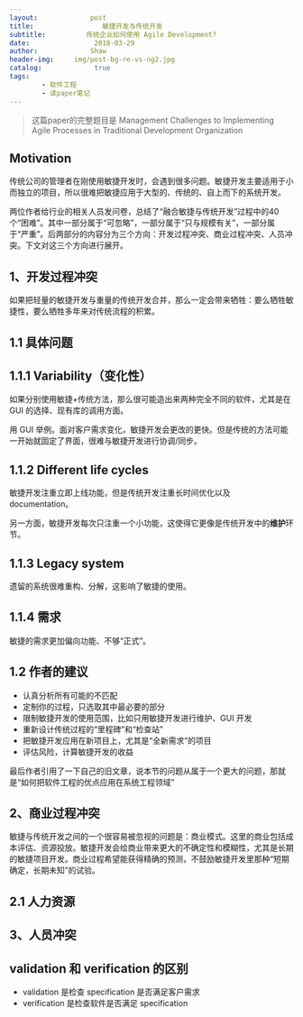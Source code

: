 ```yaml
---
layout:             post
title:                 敏捷开发与传统开发
subtitle:          传统企业如何使用 Agile Development?
date:      	         2018-03-29
author:             Shaw
header-img:     img/post-bg-re-vs-ng2.jpg
catalog: 	         true
tags:
        - 软件工程
        - 读paper笔记
---
```


> 这篇paper的完整题目是 
Management Challenges to Implementing Agile Processes in Traditional Development Organization


Motivation
-
传统公司的管理者在刚使用敏捷开发时，会遇到很多问题。敏捷开发主要适用于小而独立的项目，所以很难把敏捷应用于大型的、传统的、自上而下的系统开发。

两位作者给行业的相关人员发问卷，总结了“融合敏捷与传统开发”过程中的40个“困难”。其中一部分属于“可忽略”，一部分属于“只与规模有关”，一部分属于“严重”。后两部分的内容分为三个方向：开发过程冲突、商业过程冲突、人员冲突。下文对这三个方向进行展开。

1、开发过程冲突
-
如果把轻量的敏捷开发与重量的传统开发合并，那么一定会带来牺牲：要么牺牲敏捷性，要么牺牲多年来对传统流程的积累。

1.1 具体问题
-

1.1.1 Variability（变化性）
-
如果分别使用敏捷+传统方法，那么很可能造出来两种完全不同的软件，尤其是在 GUI 的选择、现有库的调用方面。

用 GUI 举例。面对客户需求变化，敏捷开发会更改的更快。但是传统的方法可能一开始就固定了界面，很难与敏捷开发进行协调/同步。

1.1.2 Different life cycles
-
敏捷开发注重立即上线功能，但是传统开发注重长时间优化以及 documentation。

另一方面，敏捷开发每次只注重一个小功能，这使得它更像是传统开发中的**维护**环节。

1.1.3 Legacy system
-
遗留的系统很难重构、分解，这影响了敏捷的使用。

1.1.4 需求
-
敏捷的需求更加偏向功能、不够“正式”。

1.2 作者的建议
-
- 认真分析所有可能的不匹配
- 定制你的过程，只选取其中最必要的部分
- 限制敏捷开发的使用范围，比如只用敏捷开发进行维护、GUI 开发
- 重新设计传统过程的“里程碑”和“检查站”
- 把敏捷开发应用在新项目上，尤其是“全新需求”的项目
- 评估风险，计算敏捷开发的收益

最后作者引用了一下自己的旧文章，说本节的问题从属于一个更大的问题，那就是“如何把软件工程的优点应用在系统工程领域”

2、商业过程冲突
-
敏捷与传统开发之间的一个很容易被忽视的问题是：商业模式。这里的商业包括成本评估、资源投放。敏捷开发会给商业带来更大的不确定性和模糊性，尤其是长期的敏捷项目开发。商业过程希望能获得精确的预测，不鼓励敏捷开发里那种“短期确定，长期未知”的试验。

2.1 人力资源
-

3、人员冲突
-

validation 和 verification 的区别
-
- validation 是检查 specification 是否满足客户需求
- verification 是检查软件是否满足 specification